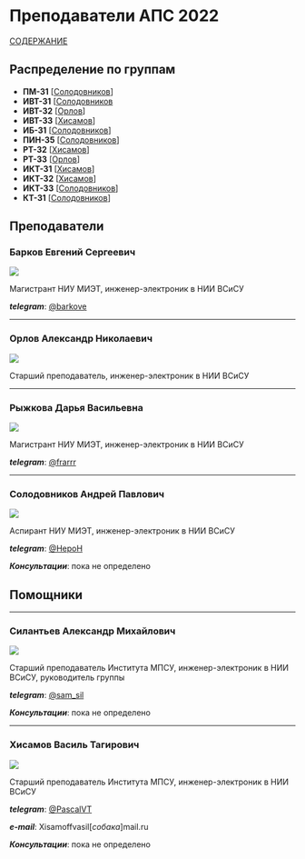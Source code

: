 # Преподаватели АПС 2022

[СОДЕРЖАНИЕ](../README.md)

## Распределение по группам

- **ПМ-31** [[Солодовников](#солодовников-андрей-павлович)]
- **ИВТ-31** [[Солодовников](#солодовников-андрей-павлович)
- **ИВТ-32** [[Орлов](#орлов-александр-николаевич)]
- **ИВТ-33** [[Хисамов](#хисамов-василь-тагирович)]
- **ИБ-31** [[Солодовников](#солодовников-андрей-павлович)]
- **ПИН-35** [[Солодовников](#солодовников-андрей-павлович)]
- **РТ-32** [[Хисамов](#хисамов-василь-тагирович)]
- **РТ-33** [[Орлов](#орлов-александр-николаевич)]
- **ИКТ-31** [[Хисамов](#хисамов-василь-тагирович)]
- **ИКТ-32** [[Хисамов](#хисамов-василь-тагирович)]
- **ИКТ-33** [[Солодовников](#солодовников-андрей-павлович)]
- **КТ-31** [[Солодовников](#солодовников-андрей-павлович)]


## Преподаватели


### Барков Евгений Сергеевич

![](../../technical/Other/Pic/barkov.jpg)

Магистрант НИУ МИЭТ, инженер-электроник в НИИ ВСиСУ

***telegram***: [@barkove](http://t.me/barkove)


---


### Орлов Александр Николаевич

![](../../technical/Other/Pic/orlov.jpg)

Старший преподаватель, инженер-электроник в НИИ ВСиСУ


---


### Рыжкова Дарья Васильевна

![](../../technical/Other/Pic/rygkova.jpg)

Магистрант НИУ МИЭТ, инженер-электроник в НИИ ВСиСУ

***telegram***: [@frarrr](http://t.me/frarrr)


---


### Солодовников Андрей Павлович

![](../../technical/Other/Pic/solodovnikov.jpg)

Аспирант НИУ МИЭТ, инженер-электроник в НИИ ВСиСУ

***telegram***: [@HepoH](http://t.me/HepoH)

***Консультации***: пока не определено

## Помощники


---


### Силантьев Александр Михайлович

![](../../technical/Other/Pic/silantiev.jpg)

Старший преподаватель Института МПСУ, инженер-электроник в НИИ ВСиСУ, руководитель группы

***telegram***: [@sam_sil](http://t.me/sam_sil)

***Консультации***: пока не определено


---


### Хисамов Василь Тагирович

![](../../technical/Other/Pic/hisamov.jpg)

Старший преподаватель Института МПСУ, инженер-электроник в НИИ ВСиСУ

***telegram***: [@PascalVT](http://t.me/PascalVT)

***e-mail***: Xisamoffvasil[*собака*]mail.ru

***Консультации***: пока не определено

